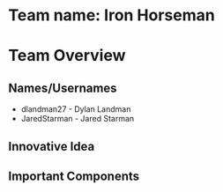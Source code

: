 # Team name: Iron Horseman



# Team Overview

## Names/Usernames
- dlandman27 - Dylan Landman
- JaredStarman - Jared Starman


## Innovative Idea



## Important Components
